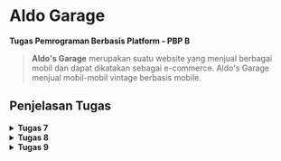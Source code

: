 # Aldo Garage

**Tugas Pemrograman Berbasis Platform - PBP B**

> **Aldo's Garage** merupakan suatu website yang menjual berbagai mobil dan dapat dikatakan sebagai e-commerce. Aldo's Garage menjual mobil-mobil vintage berbasis mobile.

## **Penjelasan Tugas**

<details>
<summary> <b> Tugas 7 </b> </summary>

## **Implementasi Checklist**

* ### Membuat Program Flutter Baru

    Pada folder yang akan menyimpan projek flutter kamu, jalankan command berikut pada terminal untuk menginisiasi projeku flutter kamu.
    ```
    flutter create aldo_garage
    cd aldo_garage
    ```
    Lalu tambahkan file `menu.dart` pada direktori `lib` dan isi dengan
    ```
    import 'package:flutter/material.dart';
    ```

    Kemudian pindahkan `class MyHomePage ...` dari main.dart ke menu.dart dan menghapus  `class _MyHomePage State ...` di main.dart. Lalu tambahkan kode berikut pada `main.dart` di bagian atas file.
    ```
    `import 'package:aldo_garage/menu.dart';`
    ```
    * ### Membuat Tombol Sederhana
        Pada `menu.dart` tambahkan 
        ```
        import 'package:flutter/material.dart';

        class MyHomePage extends StatelessWidget {
            final String npm = '2306245623';
            final String name =  'Rogerio Geraldo Wibhowo';
            final String className = 'PBP B';
            final List<ItemHomepage> items = [
                // Menentukan warna biru untuk item "Lihat Daftar Produk".
                ItemHomepage("Lihat Daftar Produk", Icons.mood, Colors.blue),
                // Menentukan warna hijau untuk item "Tambah Produk".
                ItemHomepage("Tambah Produk", Icons.add, Colors.green),
                // Membiarkan warna default merah untuk item "Logout".
                ItemHomepage("Logout", Icons.logout, Colors.red),
            ];
            MyHomePage({super.key});

            @override
            Widget build(BuildContext context) {
            return Scaffold(
                appBar: AppBar(
                title: const Text(
                    'Aldo Garage',
                    style: TextStyle(
                    color: Colors.white,
                    fontWeight: FontWeight.bold,
                    ),
                ),
                backgroundColor: Theme.of(context).colorScheme.primary,
                ),
                body: Padding(
                padding: const EdgeInsets.all(16.0),
                child: Column(
                    crossAxisAlignment: CrossAxisAlignment.center,
                    children: [
                    Row(
                        mainAxisAlignment: MainAxisAlignment.spaceEvenly,
                        children: [
                        InfoCard(title: 'NPM', content: npm),
                        InfoCard(title: 'Name', content: name),
                        InfoCard(title: 'Class', content: className),
                        ],
                    ),
                    const SizedBox(height: 16.0),
                    Center(
                        child: Column(
                        children: [
                            const Padding(
                            padding: EdgeInsets.only(top: 16.0),
                            child: Text(
                                'Welcome to Aldo Garage',
                                style: TextStyle(
                                fontWeight: FontWeight.bold,
                                fontSize: 18.0,
                                ),
                            ),
                            ),
                            GridView.count(
                            primary: true,
                            padding: const EdgeInsets.all(20),
                            crossAxisSpacing: 10,
                            mainAxisSpacing: 10,
                            crossAxisCount: 3,
                            shrinkWrap: true,
                            children: items.map((ItemHomepage item) {
                                return ItemCard(item);
                            }).toList(),
                            ),
                        ],
                        ),
                    ),
                    ],
                ),
                ),
            );
            }
        }

        class InfoCard extends StatelessWidget {
        final String title;
        final String content;

        const InfoCard({super.key, required this.title, required this.content});

        @override
        Widget build(BuildContext context) {
            return Card(
            elevation: 2.0,
            child: Container(
                width: MediaQuery.of(context).size.width / 3.5,
                padding: const EdgeInsets.all(16.0),
                child: Column(
                children: [
                    Text(
                    title,
                    style: const TextStyle(fontWeight: FontWeight.bold),
                    ),
                    const SizedBox(height: 8.0),
                    Text(content),
                ],
                ),
            ),
            );
        }
        }

        class ItemHomepage {
            final String name;
            final IconData icon;
            final Color color;

            ItemHomepage(this.name, this.icon, this.color);
        }

        class ItemCard extends StatelessWidget {
        final ItemHomepage item;
        
        const ItemCard(this.item, {super.key});

        @override
        Widget build(BuildContext context) {
            return Material(
            // Menggunakan warna yang didefinisikan di dalam item.color.
            color: item.color,
            borderRadius: BorderRadius.circular(12),
            child: InkWell(
                onTap: () {
                ScaffoldMessenger.of(context)
                    ..hideCurrentSnackBar()
                    ..showSnackBar(
                    SnackBar(content: Text("Kamu telah menekan tombol ${item.name}!")),
                    );
                },
                child: Container(
                padding: const EdgeInsets.all(8),
                child: Center(
                    child: Column(
                    mainAxisAlignment: MainAxisAlignment.center,
                    children: [
                        Icon(
                        item.icon,
                        color: Colors.white,
                        size: 30.0,
                        ),
                        const Padding(padding: EdgeInsets.all(3)),
                        Text(
                        item.name,
                        textAlign: TextAlign.center,
                        style: const TextStyle(color: Colors.white),
                        ),
                    ],
                    ),
                ),
                ),
            ),
            );
        }
        }

        ```
        Dengan begitu, selesai sudah pembuatan proyek Flutter baru dan jalankan proyek dengan command
        ```
        flutter run
        ```

## **Jawaban Tugas 7**

* ### Jelaskan apa yang dimaksud dengan stateless widget dan stateful widget, dan jelaskan perbedaan dari keduanya.

    Stateless widget adalah widget yang tampilannya tetap sama dan tidak mengalami perubahan setelah dibuat. Artinya, widget ini tidak bergantung pada kondisi atau variabel yang dapat berubah, sehingga tampilannya statis. Contoh umum stateless widget adalah `Text` dan `Icon`. Sebaliknya, stateful widget adalah widget yang memiliki kondisi (state) yang bisa berubah selama aplikasi berjalan. Karena itu, stateful widget mampu menanggapi perubahan data atau interaksi pengguna dengan memperbarui tampilannya sesuai perubahan tersebut. Widget seperti `Checkbox`, `Slider`, dan `TextField` biasanya bersifat stateful karena perlu menyesuaikan tampilan berdasarkan interaksi pengguna.

* ### Sebutkan widget apa saja yang kamu gunakan pada proyek ini dan jelaskan fungsinya.

    Dalam proyek ini, beberapa widget digunakan untuk membangun struktur dan tampilan halaman aplikasi. `Scaffold` menyediakan kerangka dasar dengan `AppBar` untuk menampilkan judul di bagian atas dan `body` sebagai isi halaman. `Padding` digunakan untuk menambahkan jarak antar-widget, membuat tampilan lebih rapi. `Column` dan `Row` berfungsi menyusun elemen secara vertikal dan horizontal, sementara `Text` menampilkan teks informasi. Untuk tata letak grid tiga kolom, `GridView` digunakan agar item dapat ditampilkan dalam format grid. `Card` menyediakan kotak dengan bayangan untuk informasi penting seperti NPM, nama, dan kelas. `Material` memberikan latar belakang tombol dengan warna tema, dan `InkWell` menambahkan efek sentuhan (ripple effect) saat tombol ditekan. `SnackBar` berfungsi menampilkan pesan singkat di bagian bawah layar ketika tombol diklik, sementara `Icon` menampilkan ikon grafis pada tiap tombol, seperti ikon "directions_car" untuk "Lihat Daftar Produk", "add" untuk "Tambah Produk", dan "logout" untuk "Logout". Dengan kombinasi widget ini, aplikasi dapat memiliki tampilan yang interaktif dan mudah dinavigasi.

* ### Apa fungsi dari setState()? Jelaskan variabel apa saja yang dapat terdampak dengan fungsi tersebut.

    Fungsi `setState()` dalam stateful widget digunakan untuk memberi tahu framework bahwa terjadi perubahan pada state yang memerlukan pembaruan tampilan. Saat `setState()` dipanggil, widget akan dibangun ulang dengan data yang terbaru, sehingga perubahan state akan langsung terlihat di layar. Variabel yang dipengaruhi oleh `setState()` umumnya adalah variabel dalam state yang berkaitan dengan data yang dinamis, seperti input pengguna, pengaturan tampilan, atau kondisi aplikasi saat itu.

* ### Jelaskan perbedaan antara const dengan final.

    Di Flutter, kata kunci `const` dan `final` digunakan untuk mendeklarasikan variabel dengan nilai tetap. `const` menjadikan nilai variabel konstan pada saat kompilasi (compile-time) dan membuat objeknya immutabel di seluruh aplikasi. Artinya, objek yang dideklarasikan dengan `const` tidak dapat diubah kapan pun. Di sisi lain, `final` mendeklarasikan variabel dengan nilai yang tidak berubah setelah inisialisasi, namun nilainya dapat ditentukan saat aplikasi berjalan (run-time). Ini membuat `final` ideal untuk nilai tetap yang baru diketahui ketika aplikasi sudah berjalan.

</details>

<details>
<summary> <b> Tugas 8 </b> </summary>

## **Implementasi Checklist**

* ### Membuat Drawer pada Aplikasi

    Buat direktori baru bernama `widgets` pada subdirektori `lib/` lalu buat file bari bernama `left_drawer.dart` dan masukkan kode seperti berikut:
    ```
    import 'package:aldo_garage/screens/carentry_form.dart';
    import 'package:flutter/material.dart';
    import 'package:aldo_garage/screens/menu.dart';

    class LeftDrawer extends StatelessWidget {
    const LeftDrawer({super.key});

    @override
    Widget build(BuildContext context) {
        return Drawer(
        child: ListView(
            children: [
            DrawerHeader(
                // TODO: Bagian drawer header
                decoration: BoxDecoration(
                color: Theme.of(context).colorScheme.primary,
                ),
                child: const Column(
                children: [
                    Text(
                    'Aldo Garage',
                    textAlign: TextAlign.center,
                    style: TextStyle(
                        fontSize: 24,
                        fontWeight: FontWeight.bold,
                        color: Colors.white,
                    ),
                    ),
                    Padding(padding: EdgeInsets.all(8)),
                    Text(
                    "Cari mobil yang cocok? Aldo Garage aja!",
                    textAlign: TextAlign.center,
                    style: TextStyle(
                        fontSize: 15,
                        fontWeight: FontWeight.normal, 
                        color: Colors.white,
                        letterSpacing: 1.2,
                    ),
                    ),
                ],
                ),
            ),
                // TODO: Bagian routing
                ListTile(
                leading: const Icon(Icons.home_outlined),
                title: const Text('Halaman Utama'),
                // Bagian redirection ke MyHomePage
                onTap: () {
                    Navigator.pushReplacement(
                        context,
                        MaterialPageRoute(
                        builder: (context) => MyHomePage(),
                        ));
                },
                ),
                ListTile(
                leading: const Icon(Icons.directions_car),
                title: const Text('Tambah Produk'),
                // Bagian redirection ke CarEntryFormPage
                onTap: () {
                    Navigator.pushReplacement(
                    context,
                    MaterialPageRoute(
                        builder: (context) => const CarEntryFormPage(),
                    ));
                },
                ),
            ],
        ),
        );
    }
    }
    ```

* ### Membuat Form Tambah Produk dan Elemen Input
    Pada subdirektori `lib` buat file baru bernama `carentry_form.dart` dan tambahkan kode berikut ke dalamnya.
    ```
    import 'package:flutter/material.dart';
    import 'package:aldo_garage/widgets/left_drawer.dart';

    class CarEntryFormPage extends StatefulWidget {
    const CarEntryFormPage({super.key});

    @override
    State<CarEntryFormPage> createState() => _CarEntryFormPageState();
    }

    class _CarEntryFormPageState extends State<CarEntryFormPage> {
    final _formKey = GlobalKey<FormState>();
    String _car = "";
    String _description = "";
    int _price = 0;

    @override
    Widget build(BuildContext context) {
        return Scaffold(
        appBar: AppBar(
            title: const Center(
            child: Text(
                'Form Tambah Produk Kamu ke Toko',
            ),
            ),
            backgroundColor: Theme.of(context).colorScheme.primary,
            foregroundColor: Colors.white,
        ),
        drawer: const LeftDrawer(),
        body: Form(
            key: _formKey,
            child: SingleChildScrollView(
            child: Column(
                crossAxisAlignment: CrossAxisAlignment.start,
                children: [
                Padding(
                    padding: const EdgeInsets.all(8.0),
                    child: TextFormField(
                    decoration: InputDecoration(
                        hintText: "Car",
                        labelText: "Car",
                        border: OutlineInputBorder(
                        borderRadius: BorderRadius.circular(5.0),
                        ),
                    ),
                    onChanged: (String? value) {
                        setState(() {
                        _car = value!;
                        });
                    },
                    validator: (String? value) {
                        if (value == null || value.isEmpty) {
                        return "Produk tidak boleh kosong!";
                        }
                        return null;
                    },
                    ),
                ),
                Padding(
                    padding: const EdgeInsets.all(8.0),
                    child: TextFormField(
                    decoration: InputDecoration(
                        hintText: "Description",
                        labelText: "Description",
                        border: OutlineInputBorder(
                        borderRadius: BorderRadius.circular(5.0),
                        ),
                    ),
                    onChanged: (String? value) {
                        setState(() {
                        _description = value!;
                        });
                    },
                    validator: (String? value) {
                        if (value == null || value.isEmpty) {
                        return "Descriptions tidak boleh kosong!";
                        }
                        return null;
                    },
                    ),
                ),
                Padding(
                    padding: const EdgeInsets.all(8.0),
                    child: TextFormField(
                    decoration: InputDecoration(
                        hintText: "Price",
                        labelText: "Price",
                        border: OutlineInputBorder(
                        borderRadius: BorderRadius.circular(5.0),
                        ),
                    ),
                    onChanged: (String? value) {
                        setState(() {
                        _price = int.tryParse(value!) ?? 0;
                        });
                    },
                    validator: (String? value) {
                        if (value == null || value.isEmpty) {
                        return "Field price tidak boleh kosong!";
                        }
                        if (int.tryParse(value) == null) {
                        return "Field price harus berupa angka!";
                        }
                        return null;
                    },
                    ),
                ),
                Align(
                    alignment: Alignment.bottomCenter,
                    child: Padding(
                    padding: const EdgeInsets.all(8.0),
                    child: ElevatedButton(
                        style: ButtonStyle(
                        backgroundColor: WidgetStateProperty.all(
                            Theme.of(context).colorScheme.primary),
                        ),
                        onPressed: () {
                        if (_formKey.currentState!.validate()) {
                            showDialog(
                            context: context,
                            builder: (context) {
                                return AlertDialog(
                                title: const Text('Produk berhasil tersimpan'),
                                content: SingleChildScrollView(
                                    child: Column(
                                    crossAxisAlignment: CrossAxisAlignment.start,
                                    children: [
                                        Text('Product: $_car'),
                                        Text('Description: $_description'),
                                        Text('Price: $_price'),
                                    ],
                                    ),
                                ),
                                actions: [
                                    TextButton(
                                    child: const Text('OK'),
                                    onPressed: () {
                                        Navigator.pop(context);
                                        _formKey.currentState!.reset();
                                    },
                                    ),
                                ],
                                );
                            },
                            );
                        }
                        },
                        child: const Text(
                        "Save",
                        style: TextStyle(color: Colors.white),
                        ),
                    ),
                    ),
                ),
                ],
            ),
            ),
        ),
        );
    }
    }
    ```
    Pastikan bahwa routing dan navigasi yang dilakukan telah benar dan tepat, kemudian drawer dan form telah selesai.

    

## **Jawaban Tugas 8**

* ### Apa kegunaan const di Flutter? Jelaskan apa keuntungan ketika menggunakan const pada kode Flutter. Kapan sebaiknya kita menggunakan const, dan kapan sebaiknya tidak digunakan?

    `const` digunakan untuk membuat objek yang tidak dapat diubah atau bersifat *immutable* sehingga lebih efisien dalam penggunaan memori. Ketika kita menandai suatu widget atau objek dengan `const`, Flutter hanya akan membuat satu instance dari objek tersebut dan menyimpannya di memori, sehingga dapat digunakan berulang kali tanpa harus membuat instance baru setiap kali objek tersebut dipanggil. Keuntungan utama dari penggunaan `const` adalah efisiensi memori dan peningkatan performa aplikasi, terutama saat ada banyak elemen UI yang tidak berubah. Flutter tidak perlu membangun ulang widget bertanda `const` saat UI diperbarui, sehingga proses rendering UI bisa lebih cepat dan responsif. Selain itu, `const` membantu mencegah perubahan data atau elemen UI yang tidak disengaja, sehingga kode menjadi lebih stabil dan lebih mudah dipahami. 

    Kita sebaiknya menggunakan `const` pada elemen-elemen UI atau objek yang nilainya tidak akan berubah sepanjang aplikasi berjalan, seperti teks statis, ikon tetap, atau elemen layout yang tidak dinamis. Namun, jika suatu objek atau widget bergantung pada data atau properti yang mungkin berubah (misalnya nilai dari input pengguna), `const` sebaiknya tidak digunakan, karena akan mengakibatkan nilai tidak dapat diperbarui dengan benar.

* ### Jelaskan dan bandingkan penggunaan Column dan Row pada Flutter. Berikan contoh implementasi dari masing-masing layout widget ini!

    `Column` dan `Row` adalah widget layout yang digunakan untuk mengatur posisi widget lain secara vertikal dan horizontal. `Column` menempatkan widget-widgetnya dalam susunan **vertikal** (dari atas ke bawah), sehingga cocok digunakan untuk menumpuk elemen UI di layar, seperti membuat form input yang memiliki beberapa field. Sementara itu, `Row` menyusun widget-widgetnya secara **horizontal** (dari kiri ke kanan), yang sering digunakan saat kita ingin meletakkan beberapa elemen di samping satu sama lain, misalnya ikon dengan teks atau tombol-tombol aksi dalam satu baris.

    Contoh penggunaan `Column` dalam menumpuk widget vertikal:

    ```
    Column(
    children: [
        Text('Judul'),
        TextField(),
        ElevatedButton(onPressed: () {}, child: Text('Simpan')),
    ],
    )
    ```

    Dalam contoh ini, `Column` menyusun teks, input field, dan tombol secara vertikal, yang sangat cocok untuk tampilan form.

    Sedangkan contoh penggunaan `Row` untuk menyusun widget horizontal:

    ```
    Row(
    children: [
        Icon(Icons.home),
        SizedBox(width: 10), // Memberi jarak antara ikon dan teks
        Text('Beranda'),
    ],
    )
    ```

    Pada contoh ini, `Row` menyusun ikon dan teks secara horizontal, sehingga ikon dan teks tampil di satu baris yang rapi. `Column` dan `Row` juga mendukung properti seperti `mainAxisAlignment` dan `crossAxisAlignment` untuk menyesuaikan posisi dan spasi widget. Dengan begitu, kita dapat mengatur susunan elemen UI secara fleksibel sesuai dengan kebutuhan aplikasi.

* ### Sebutkan apa saja elemen input yang kamu gunakan pada halaman form yang kamu buat pada tugas kali ini. Apakah terdapat elemen input Flutter lain yang tidak kamu gunakan pada tugas ini? Jelaskan!

    Pada halaman form yang saya buat dalam tugas ini, saya hanya menggunakan elemen input `TextFormField` untuk menerima data dari pengguna. Elemen ini digunakan untuk mengisi informasi dasar seperti nama produk, deskripsi, dan harga. `TextFormField` adalah widget input teks yang fleksibel dan mudah digunakan, sehingga cocok untuk menerima berbagai jenis input teks.

    Namun, Flutter sebenarnya menyediakan banyak elemen input lain yang bisa digunakan sesuai kebutuhan, seperti `DropdownButtonFormField` yang menampilkan pilihan dari daftar dropdown dan `Checkbox` untuk pilihan "Ya atau Tidak". 

* ### Bagaimana cara kamu mengatur tema (theme) dalam aplikasi Flutter agar aplikasi yang dibuat konsisten? Apakah kamu mengimplementasikan tema pada aplikasi yang kamu buat?

    Cara saya menggunakan tema yang konsisten adalah dengan menggunakan fitur `ThemeData` dalam properti theme di `MaterialApp`. Fitur ini dapat mengatur primary color, secondary color, font, icon dan sebagainya. Tema hanya tinggal kita implementasikan ke halaman halaman yang ada pada aplikasi.

* ### Bagaimana cara kamu menangani navigasi dalam aplikasi dengan banyak halaman pada Flutter?

    Dalam aplikasi Flutter dengan banyak halaman, navigasi antar halaman dapat dikelola menggunakan kelas `Navigator`. Navigator bekerja dengan cara menumpuk halaman dalam bentuk *stack*, di mana halaman terbaru berada di atas. Untuk berpindah ke halaman baru, kita bisa menggunakan `Navigator.push`, yang akan menambahkan halaman baru ke *stack* dan menampilkan halaman tersebut. Misalnya, `Navigator.push(context, MaterialPageRoute(builder: (context) => NewPage()))` akan membuka halaman `NewPage` di atas halaman saat ini. 

    Jika kita ingin mengganti halaman saat ini dengan halaman baru tanpa bisa kembali ke halaman sebelumnya, kita bisa menggunakan `Navigator.pushReplacement`. Misalnya, `Navigator.pushReplacement(context, MaterialPageRoute(builder: (context) => NewPage()))` akan menampilkan `NewPage` dan menghapus halaman sebelumnya dari *stack*, sehingga pengguna tidak bisa kembali ke halaman sebelumnya dengan tombol "Back".

    Selain itu, jika ingin menghapus semua halaman sebelumnya dan membuka halaman baru sebagai halaman utama, kita bisa menggunakan `Navigator.pushAndRemoveUntil`. Ini berguna saat melakukan navigasi setelah login atau logout. Contohnya, `Navigator.pushAndRemoveUntil(context, MaterialPageRoute(builder: (context) => HomePage()), (route) => false)` akan membuka halaman `HomePage` dan mengosongkan *stack* sebelumnya. 

    Untuk kembali ke halaman sebelumnya, `Navigator.pop(context)` dapat digunakan, yang akan menghapus halaman di atas dari *stack* dan kembali ke halaman sebelumnya. Dengan berbagai metode ini, kita dapat mengelola navigasi antar halaman dengan fleksibel dan menyesuaikannya dengan kebutuhan aplikasi.

</details>

<details>
<summary> <b> Tugas 9 </b> </summary>

## **Implementasi Checklist**

* ### Pembuatan Halaman Login (Flutter)

    - Stateful Widget digunakan karena memiliki elemen dinamis seperti form input untuk username dan password.
    - Tombol login mengirimkan data username dan password ke endpoint autentikasi Django (auth/login/).
    - Hasil autentikasi ditampilkan melalui Snackbar, menampilkan apakah login berhasil atau gagal.
    - Jika login berhasil, pengguna diarahkan ke halaman utama.

* ### Implementasi Autentikasi di Django
    - App Baru: Dibuat aplikasi bernama authentication untuk menangani fungsi login dan logout.
    - JSON Response: Endpoint login dan logout dibuat agar mengembalikan JSON sebagai hasil proses autentikasi.
    - Routing: Ditambahkan rute untuk login di /auth/login dan logout di /auth/logout.
    - CORS: Menggunakan paket django-cors-headers untuk memungkinkan komunikasi antara Django dan Flutter. Pengaturan CORS ditambahkan pada konfigurasi Django.

* ### Implementasi Autentikasi di Flutter
    - Dependensi: Menambahkan provider dan pbp_django_auth untuk mempermudah pengelolaan autentikasi.
    - Provider Instance: Menggunakan Provider di main.dart untuk menyebarkan instance CookieRequest ke semua widget aplikasi.
    - Halaman Login sebagai Default: Halaman login ditampilkan saat aplikasi pertama kali dijalankan.
    - Logout: Tombol logout menghapus sesi pengguna dan mengarahkan kembali ke halaman login.

* ### Model Kustom untuk Data JSON (Flutter)
    - Endpoint JSON: Data diambil dari endpoint /json/ pada Django yang hanya mengembalikan data milik pengguna yang login.
    - Konversi JSON ke Dart: Struktur JSON dikonversi menjadi model Dart menggunakan alat seperti Quicktype. Model disimpan di `lib/models/shop_entry.dart.`
    - Properti Model: Model mencakup atribut seperti name, price, description, dll.

* ### Halaman Daftar Item (Flutter)
    - Navigasi: Setiap item dalam daftar dapat ditekan menggunakan InkWell untuk membuka halaman detail menggunakan Navigator.push.
    - Detail Data: Halaman menerima data barang sebagai parameter dan menampilkan informasi seperti nama, jumlah, lokasi, harga, dan deskripsi.
    - Navigasi Balik: Menggunakan tombol back default untuk kembali ke halaman daftar item.


## **Jawaban Tugas 9**

* ### Jelaskan mengapa kita perlu membuat model untuk melakukan pengambilan ataupun pengiriman data JSON? Apakah akan terjadi error jika kita tidak membuat model terlebih dahulu?

    Membuat model untuk pengambilan atau pengiriman data JSON penting karena membantu kita mengelola data dengan lebih terstruktur dan rapi. Dalam aplikasi, data JSON biasanya digunakan untuk berkomunikasi dengan server, dan model berfungsi sebagai kerangka yang mendefinisikan bagaimana data tersebut harus disusun. Dengan menggunakan model, kita dapat dengan mudah mengonversi data JSON menjadi objek Dart yang lebih aman dan nyaman digunakan, serta sebaliknya. Selain itu, model mengurangi risiko kesalahan seperti salah membaca nama key, penggunaan tipe data yang tidak sesuai, atau menangani nilai null secara tidak benar. Tanpa model, kita harus mengakses data JSON mentah secara manual, yang lebih rawan error dan membuat kode sulit dibaca atau dipelihara. Meskipun tidak wajib membuat model, bekerja tanpa model dapat menyebabkan kesalahan saat runtime, terutama jika struktur data JSON kompleks atau berubah di masa depan. Oleh karena itu, menggunakan model sangat dianjurkan untuk menjaga aplikasi tetap rapi, mudah dipelihara, dan bebas dari error.

* ### Jelaskan fungsi dari library http yang sudah kamu implementasikan pada tugas ini!

    Library `http` dalam Flutter digunakan untuk menghubungkan aplikasi dengan server melalui internet menggunakan protokol HTTP. Dengan library ini, aplikasi bisa mengirim permintaan seperti GET (untuk mengambil data), POST (untuk mengirim data), PUT (untuk memperbarui data), atau DELETE (untuk menghapus data). Selain itu, library ini juga memudahkan kita untuk menerima dan memproses data dari server, misalnya mengubah data dalam format JSON menjadi bentuk yang bisa dipakai langsung dalam aplikasi. Sederhananya, library `http` adalah alat yang memungkinkan aplikasi Flutter berkomunikasi dengan server untuk mengirim dan menerima informasi.

* ### Jelaskan fungsi dari CookieRequest dan jelaskan mengapa instance CookieRequest perlu untuk dibagikan ke semua komponen di aplikasi Flutter.

    `CookieRequest` adalah sebuah class atau alat yang biasanya digunakan untuk menangani permintaan HTTP yang memerlukan pengelolaan cookie, seperti saat mengakses layanan dengan sesi pengguna. Cookie digunakan untuk menyimpan informasi sesi agar server dapat mengenali pengguna yang sudah login, sehingga aplikasi dapat tetap melacak status login atau preferensi pengguna selama sesi berlangsung. Penting untuk membagikan instance `CookieRequest` ke seluruh komponen aplikasi agar setiap bagian aplikasi dapat menggunakan cookie yang sama, misalnya untuk memastikan semua permintaan HTTP yang memerlukan autentikasi memiliki cookie yang benar. Dengan cara ini, aplikasi dapat menjaga konsistensi data sesi pengguna di berbagai fitur atau layar tanpa harus membuat ulang sesi atau kehilangan informasi login.

* ###  Jelaskan mekanisme pengiriman data mulai dari input hingga dapat ditampilkan pada Flutter.

    Mekanisme pengiriman data dalam Flutter dimulai dari input yang diberikan oleh pengguna, seperti mengisi form atau menekan tombol. Data dari input ini kemudian dikumpulkan dan diproses oleh aplikasi, misalnya dengan mengambil nilai dari controller pada widget seperti `TextField`. Setelah data siap, aplikasi mengirimkannya ke server menggunakan protokol HTTP, biasanya melalui metode POST menggunakan library seperti `http`. Server menerima data tersebut, memprosesnya (misalnya menyimpannya ke database atau menjalankan logika tertentu), dan mengirimkan respons kembali ke aplikasi, biasanya dalam format JSON. Aplikasi Flutter kemudian mengambil respons ini, menguraikan (parsing) data yang diterima, dan memperbarui tampilan UI untuk menampilkan hasilnya kepada pengguna. Semua langkah ini berjalan secara terstruktur, sehingga pengguna dapat melihat perubahan secara real-time atau setelah proses selesai.

* ### Jelaskan mekanisme autentikasi dari login, register, hingga logout. Mulai dari input data akun pada Flutter ke Django hingga selesainya proses autentikasi oleh Django dan tampilnya menu pada Flutter.

    Mekanisme autentikasi dimulai saat pengguna mengisi data akun, seperti email dan password, di aplikasi Flutter untuk login atau register. Data yang dimasukkan dikirim ke server Django menggunakan metode HTTP POST. Untuk proses **register**, Django memeriksa validitas data, seperti memastikan email belum digunakan, lalu menyimpan akun baru ke database. Jika berhasil, Django mengirimkan respons ke Flutter yang menunjukkan bahwa pendaftaran sukses.  

    Untuk **login**, data yang dikirim (email dan password) akan diperiksa oleh Django, mencocokkan dengan data di database. Jika sesuai, Django membuat sesi login dengan menyimpan cookie atau token yang akan dikirim kembali ke Flutter. Aplikasi Flutter menyimpan cookie atau token ini (biasanya di memori atau penyimpanan lokal) untuk digunakan pada permintaan berikutnya. Setelah login berhasil, Flutter menampilkan menu utama atau dashboard sesuai peran pengguna.  

    Proses **logout** dilakukan dengan mengirim permintaan ke Django untuk menghapus sesi atau token. Django kemudian menghapus informasi sesi pengguna di server, dan Flutter juga menghapus cookie atau token yang disimpan. Setelah logout, aplikasi akan mengarahkan pengguna kembali ke halaman login. Mekanisme ini memastikan hanya pengguna yang telah terautentikasi yang dapat mengakses fitur tertentu di aplikasi.

</details>